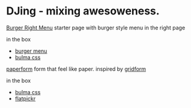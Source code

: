 # DJing - mixing awesoweness.

[Burger Right Menu](https://jingz.github.io/yourtemplates/burger-right-menu.html)
starter page with burger style menu in the right page

in the box
- [burger menu](https://github.com/mblode/burger)
- [bulma css](http://bulma.io)


[paperform](https://jingz.github.io/yourtemplates/burger-right-menu.html)
form that feel like paper. inspired by [gridform](https://github.com/kumailht/gridforms)

in the box
- [bulma css](http://bulma.io)
- [flatpickr](https://chmln.github.io/flatpickr/)
